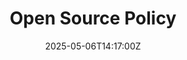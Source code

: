 ---
title: Open Source Policy
linkTitle: Open Source Policy
date: '2025-05-06T14:17:00Z'
weight: 1
description: Green Orbit Digital's open source policy promotes responsible use and
  contributions to open source software, emphasizing transparency, compliance, sustainability,
  and community engagement while aligning with environmental and social goals. Annual
  reviews and training ensure adherence to these principles.
draft: false
ref: open-source-policy
---